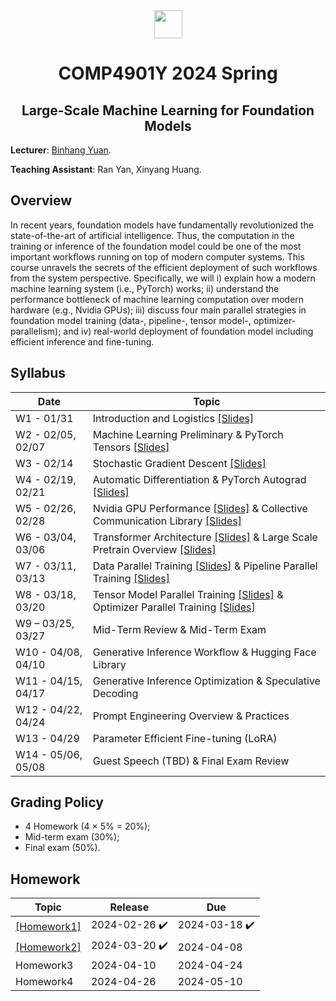 <div style="text-align:center">
<a href="https://hkust.edu.hk/"><img src="https://hkust.edu.hk/sites/default/files/images/UST_L3.svg" height="45"></a>


# COMP4901Y 2024 Spring

</div>

<h2 style="text-align: center;"> Large-Scale Machine Learning for Foundation Models </h2>

**Lecturer**: [Binhang Yuan](https://binhangyuan.github.io/site/). 

**Teaching Assistant**: Ran Yan, Xinyang Huang.


## Overview

In recent years, foundation models have fundamentally revolutionized the state-of-the-art of artificial intelligence. Thus, the computation in the training or inference of the foundation model could be one of the most important workflows running on top of modern computer systems. This course unravels the secrets of the efficient deployment of such workflows from the system perspective. Specifically, we will i) explain how a modern machine learning system (i.e., PyTorch) works; ii) understand the performance bottleneck of machine learning computation over modern hardware (e.g., Nvidia GPUs); iii) discuss four main parallel strategies in foundation model training (data-, pipeline-, tensor model-, optimizer- parallelism); and iv) real-world deployment of foundation model including efficient inference and fine-tuning. 




## Syllabus 

| Date | Topic |
|-----|------|
|W1 - 01/31 | Introduction and Logistics [[Slides]](https://github.com/Relaxed-System-Lab/COMP4901Y_Course_HKUST/blob/main/Slides/Lecture%201%20-%20Introduction%20and%20Logistics.pdf)|
|W2 - 02/05, 02/07| Machine Learning Preliminary & PyTorch Tensors [[Slides]](https://github.com/Relaxed-System-Lab/COMP4901Y_Course_HKUST/blob/main/Slides/Lecture%202%20-%20Machine%20Learning%20Preliminary.pdf)|
|W3 - 02/14| Stochastic Gradient Descent [[Slides]](https://github.com/Relaxed-System-Lab/COMP4901Y_Course_HKUST/blob/main/Slides/Lecture%203%20-%20Stochastic%20Gradient%20Descent.pdf) |
|W4 - 02/19, 02/21 | Automatic Differentiation & PyTorch Autograd [[Slides]](https://github.com/Relaxed-System-Lab/COMP4901Y_Course_HKUST/blob/main/Slides/Lecture%204%20-%20Automatic%20Differentiation.pdf) |
|W5 - 02/26, 02/28 | Nvidia GPU Performance [[Slides]](https://github.com/Relaxed-System-Lab/COMP4901Y_Course_HKUST/blob/main/Slides/Lecture%205%20-%20Nvidia%20GPU%20Performance.pdf) & Collective Communication Library [[Slides]](https://github.com/Relaxed-System-Lab/COMP4901Y_Course_HKUST/blob/main/Slides/Lecture%206%20-%20Nvidia%20Collective%20Communication%20Library.pdf)|
|W6 - 03/04, 03/06| Transformer Architecture [[Slides]](https://github.com/Relaxed-System-Lab/COMP4901Y_Course_HKUST/blob/main/Slides/Lecture%207%20-%20Transformer%20Architecture.pdf) & Large Scale Pretrain Overview [[Slides]](https://github.com/Relaxed-System-Lab/COMP4901Y_Course_HKUST/blob/main/Slides/Lecture%208%20-%20Large%20Scale%20Pretrain%20Overview.pdf)|
|W7 - 03/11, 03/13| Data Parallel Training [[Slides]](https://github.com/Relaxed-System-Lab/COMP4901Y_Course_HKUST/blob/main/Slides/Lecture%209%20-%20Data%20Parallel%20Training.pdf) & Pipeline Parallel Training [[Slides]](https://github.com/Relaxed-System-Lab/COMP4901Y_Course_HKUST/blob/main/Slides/Lecture%2010%20-%20Pipeline%20Parallel%20Training.pdf)|
|W8 - 03/18, 03/20| Tensor Model Parallel Training [[Slides]](https://github.com/Relaxed-System-Lab/COMP4901Y_Course_HKUST/blob/main/Slides/Lecture%2011%20-%20Tensor%20Model%20Parallel%20Training.pdf) & Optimizer Parallel Training [[Slides]](https://github.com/Relaxed-System-Lab/COMP4901Y_Course_HKUST/blob/main/Slides/Lecture%2012%20-%20Optimizer%20Parallel%20Training.pdf)|
|W9 – 03/25, 03/27| Mid-Term Review & Mid-Term Exam|
|W10 - 04/08, 04/10| Generative Inference Workflow & Hugging Face Library|
|W11 - 04/15, 04/17 | Generative Inference Optimization & Speculative Decoding |
|W12 - 04/22, 04/24 | Prompt Engineering Overview & Practices |
|W13 - 04/29 | Parameter Efficient Fine-tuning (LoRA)|
|W14 - 05/06, 05/08 | Guest Speech (TBD) & Final Exam Review |


## Grading Policy
- 4 Homework (4 $\times$ 5% $=$ 20%);
- Mid-term exam (30%);
- Final exam (50%).

## Homework 
| Topic | Release |   Due   |
|-------|---------|---------|
|[[Homework1]](https://github.com/Relaxed-System-Lab/COMP4901Y_Course_HKUST/tree/main/Homework1)|2024-02-26 :heavy_check_mark:| 2024-03-18 :heavy_check_mark:|
|[[Homework2]](https://github.com/Relaxed-System-Lab/COMP4901Y_Course_HKUST/tree/main/Homework2)|2024-03-20 :heavy_check_mark:| 2024-04-08|
| Homework3 |2024-04-10| 2024-04-24|
| Homework4 |2024-04-26| 2024-05-10|



